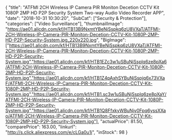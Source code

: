 {
	"title": "ATFMI 2CH Wireless IP Camera PIR Moniton Decetion CCTV Kit 1080P 2MP HD P2P Security System Two-way Audio Video Recorder APP",
	"date": "2018-10-31 10:30:20",
	"SubCat": ["Security & Protection"],
	"categories": ["Video Surveillance"],
	"thumbnailImage": "https://ae01.alicdn.com/kf/HTB13B9NxmtYBeNjSspkq6zU8VXaT/ATFMI-2CH-Wireless-IP-Camera-PIR-Moniton-Decetion-CCTV-Kit-1080P-2MP-HD-P2P-Security-System.jpg_220x220.jpg",
	"BigImage": ["https://ae01.alicdn.com/kf/HTB13B9NxmtYBeNjSspkq6zU8VXaT/ATFMI-2CH-Wireless-IP-Camera-PIR-Moniton-Decetion-CCTV-Kit-1080P-2MP-HD-P2P-Security-System.jpg","https://ae01.alicdn.com/kf/HTB1EZc3w1uSBuNjSsplq6ze8pXa6/ATFMI-2CH-Wireless-IP-Camera-PIR-Moniton-Decetion-CCTV-Kit-1080P-2MP-HD-P2P-Security-System.jpg","https://ae01.alicdn.com/kf/HTB1Z4pAxhSYBuNjSspjq6x73VXaF/ATFMI-2CH-Wireless-IP-Camera-PIR-Moniton-Decetion-CCTV-Kit-1080P-2MP-HD-P2P-Security-System.jpg","https://ae01.alicdn.com/kf/HTB1.sc3w1uSBuNjSsplq6ze8pXaY/ATFMI-2CH-Wireless-IP-Camera-PIR-Moniton-Decetion-CCTV-Kit-1080P-2MP-HD-P2P-Security-System.jpg","https://ae01.alicdn.com/kf/HTB1Q8FfxkyWBuNjy0Fpq6yssXXao/ATFMI-2CH-Wireless-IP-Camera-PIR-Moniton-Decetion-CCTV-Kit-1080P-2MP-HD-P2P-Security-System.jpg"],
	"actualPrice": 81.50,
	"comparePrice": 163.00,
	"linkurl": "http://s.click.aliexpress.com/e/cLGa0u1i",
	"inStock": 98
}
